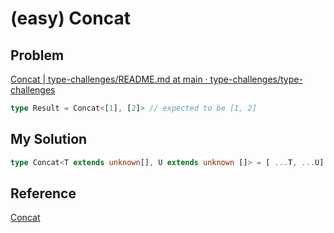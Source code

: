 # (easy) Concat

## Problem

[Concat | type-challenges/README.md at main · type-challenges/type-challenges](https://github.com/type-challenges/type-challenges/blob/main/questions/00533-easy-concat/README.md)

```typescript
type Result = Concat<[1], [2]> // expected to be [1, 2]
```

## My Solution

```typescript
type Concat<T extends unknown[], U extends unknown []> = [ ...T, ...U];
```

## Reference

[Concat](https://ghaiklor.github.io/type-challenges-solutions/ko/easy-concat.html)
